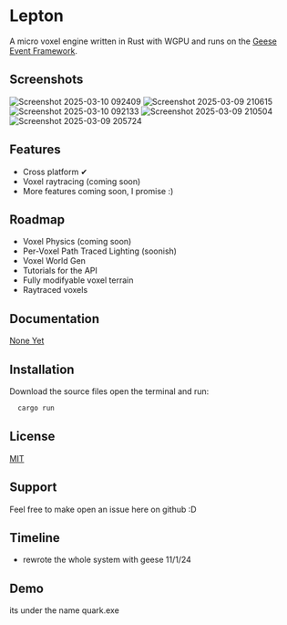 
# Lepton

A micro voxel engine written in Rust with WGPU and runs on the [Geese Event Framework](https://github.com/DouglasDwyer/geese).

## Screenshots

![Screenshot 2025-03-10 092409](https://github.com/user-attachments/assets/d1fa7fc6-ffaf-416e-ab25-80457dd91aa4)
![Screenshot 2025-03-09 210615](https://github.com/user-attachments/assets/5935237c-3595-4d89-b756-17d5f4c93751)
![Screenshot 2025-03-10 092133](https://github.com/user-attachments/assets/00af4719-b72a-414c-9190-90b95e7391fa)
![Screenshot 2025-03-09 210504](https://github.com/user-attachments/assets/27f6a2a7-dde4-4677-b93e-d5648ca03dac)
![Screenshot 2025-03-09 205724](https://github.com/user-attachments/assets/525a032c-9cc0-4168-a69c-79f2ff413f4f)


## Features

- Cross platform ✔
- Voxel raytracing (coming soon)
- More features coming soon, I promise :)


## Roadmap

- Voxel Physics (coming soon)
- Per-Voxel Path Traced Lighting (soonish)
- Voxel World Gen 
- Tutorials for the API
- Fully modifyable voxel terrain
- Raytraced voxels

## Documentation

[None Yet](https://Cool_url.com)


## Installation

Download the source files open the terminal and run:

```bash
  cargo run
```
    
## License

[MIT](https://choosealicense.com/licenses/mit/)


## Support

Feel free to make open an issue here on github :D



## Timeline

- rewrote the whole system with geese 11/1/24



## Demo

its under the name quark.exe

